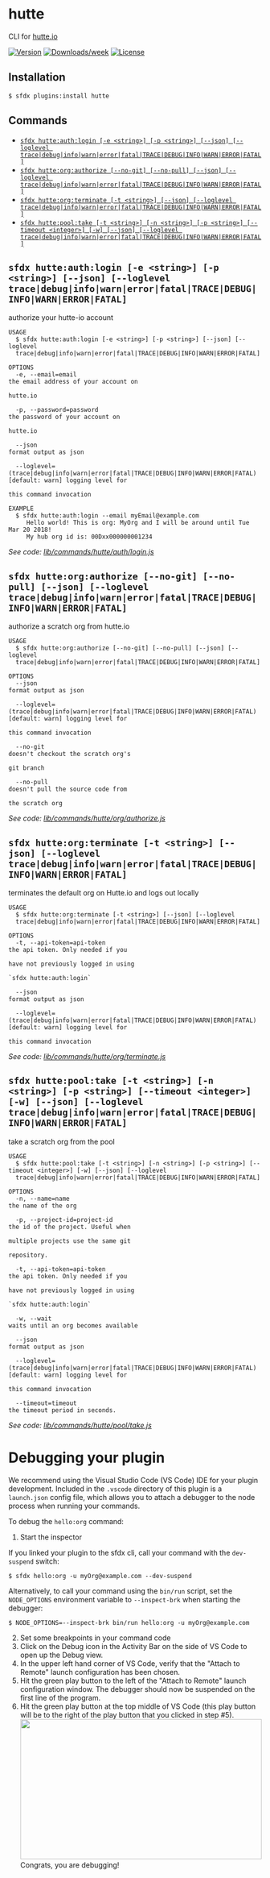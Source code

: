 hutte
=====

CLI for [hutte.io](https://hutte.io)

[![Version](https://img.shields.io/npm/v/hutte.svg)](https://npmjs.org/package/hutte)
[![Downloads/week](https://img.shields.io/npm/dw/hutte.svg)](https://npmjs.org/package/hutte)
[![License](https://img.shields.io/npm/l/hutte.svg)](https://github.com/hutte-io/cli/blob/master/package.json)

## Installation

```sh-session
$ sfdx plugins:install hutte
```

## Commands

<!-- commands -->
* [`sfdx hutte:auth:login [-e <string>] [-p <string>] [--json] [--loglevel trace|debug|info|warn|error|fatal|TRACE|DEBUG|INFO|WARN|ERROR|FATAL]`](#sfdx-hutteauthlogin--e-string--p-string---json---loglevel-tracedebuginfowarnerrorfataltracedebuginfowarnerrorfatal)
* [`sfdx hutte:org:authorize [--no-git] [--no-pull] [--json] [--loglevel trace|debug|info|warn|error|fatal|TRACE|DEBUG|INFO|WARN|ERROR|FATAL]`](#sfdx-hutteorgauthorize---no-git---no-pull---json---loglevel-tracedebuginfowarnerrorfataltracedebuginfowarnerrorfatal)
* [`sfdx hutte:org:terminate [-t <string>] [--json] [--loglevel trace|debug|info|warn|error|fatal|TRACE|DEBUG|INFO|WARN|ERROR|FATAL]`](#sfdx-hutteorgterminate--t-string---json---loglevel-tracedebuginfowarnerrorfataltracedebuginfowarnerrorfatal)
* [`sfdx hutte:pool:take [-t <string>] [-n <string>] [-p <string>] [--timeout <integer>] [-w] [--json] [--loglevel trace|debug|info|warn|error|fatal|TRACE|DEBUG|INFO|WARN|ERROR|FATAL]`](#sfdx-huttepooltake--t-string--n-string--p-string---timeout-integer--w---json---loglevel-tracedebuginfowarnerrorfataltracedebuginfowarnerrorfatal)

## `sfdx hutte:auth:login [-e <string>] [-p <string>] [--json] [--loglevel trace|debug|info|warn|error|fatal|TRACE|DEBUG|INFO|WARN|ERROR|FATAL]`

authorize your hutte-io account

```
USAGE
  $ sfdx hutte:auth:login [-e <string>] [-p <string>] [--json] [--loglevel 
  trace|debug|info|warn|error|fatal|TRACE|DEBUG|INFO|WARN|ERROR|FATAL]

OPTIONS
  -e, --email=email                                                                 the email address of your account on
                                                                                    hutte.io

  -p, --password=password                                                           the password of your account on
                                                                                    hutte.io

  --json                                                                            format output as json

  --loglevel=(trace|debug|info|warn|error|fatal|TRACE|DEBUG|INFO|WARN|ERROR|FATAL)  [default: warn] logging level for
                                                                                    this command invocation

EXAMPLE
  $ sfdx hutte:auth:login --email myEmail@example.com
     Hello world! This is org: MyOrg and I will be around until Tue Mar 20 2018!
     My hub org id is: 00Dxx000000001234
```

_See code: [lib/commands/hutte/auth/login.js](https://github.com/hutte-io/cli/blob/v0.0.47/lib/commands/hutte/auth/login.js)_

## `sfdx hutte:org:authorize [--no-git] [--no-pull] [--json] [--loglevel trace|debug|info|warn|error|fatal|TRACE|DEBUG|INFO|WARN|ERROR|FATAL]`

authorize a scratch org from hutte.io

```
USAGE
  $ sfdx hutte:org:authorize [--no-git] [--no-pull] [--json] [--loglevel 
  trace|debug|info|warn|error|fatal|TRACE|DEBUG|INFO|WARN|ERROR|FATAL]

OPTIONS
  --json                                                                            format output as json

  --loglevel=(trace|debug|info|warn|error|fatal|TRACE|DEBUG|INFO|WARN|ERROR|FATAL)  [default: warn] logging level for
                                                                                    this command invocation

  --no-git                                                                          doesn't checkout the scratch org's
                                                                                    git branch

  --no-pull                                                                         doesn't pull the source code from
                                                                                    the scratch org
```

_See code: [lib/commands/hutte/org/authorize.js](https://github.com/hutte-io/cli/blob/v0.0.47/lib/commands/hutte/org/authorize.js)_

## `sfdx hutte:org:terminate [-t <string>] [--json] [--loglevel trace|debug|info|warn|error|fatal|TRACE|DEBUG|INFO|WARN|ERROR|FATAL]`

terminates the default org on Hutte.io and logs out locally

```
USAGE
  $ sfdx hutte:org:terminate [-t <string>] [--json] [--loglevel 
  trace|debug|info|warn|error|fatal|TRACE|DEBUG|INFO|WARN|ERROR|FATAL]

OPTIONS
  -t, --api-token=api-token                                                         the api token. Only needed if you
                                                                                    have not previously logged in using
                                                                                    `sfdx hutte:auth:login`

  --json                                                                            format output as json

  --loglevel=(trace|debug|info|warn|error|fatal|TRACE|DEBUG|INFO|WARN|ERROR|FATAL)  [default: warn] logging level for
                                                                                    this command invocation
```

_See code: [lib/commands/hutte/org/terminate.js](https://github.com/hutte-io/cli/blob/v0.0.47/lib/commands/hutte/org/terminate.js)_

## `sfdx hutte:pool:take [-t <string>] [-n <string>] [-p <string>] [--timeout <integer>] [-w] [--json] [--loglevel trace|debug|info|warn|error|fatal|TRACE|DEBUG|INFO|WARN|ERROR|FATAL]`

take a scratch org from the pool

```
USAGE
  $ sfdx hutte:pool:take [-t <string>] [-n <string>] [-p <string>] [--timeout <integer>] [-w] [--json] [--loglevel 
  trace|debug|info|warn|error|fatal|TRACE|DEBUG|INFO|WARN|ERROR|FATAL]

OPTIONS
  -n, --name=name                                                                   the name of the org

  -p, --project-id=project-id                                                       the id of the project. Useful when
                                                                                    multiple projects use the same git
                                                                                    repository.

  -t, --api-token=api-token                                                         the api token. Only needed if you
                                                                                    have not previously logged in using
                                                                                    `sfdx hutte:auth:login`

  -w, --wait                                                                        waits until an org becomes available

  --json                                                                            format output as json

  --loglevel=(trace|debug|info|warn|error|fatal|TRACE|DEBUG|INFO|WARN|ERROR|FATAL)  [default: warn] logging level for
                                                                                    this command invocation

  --timeout=timeout                                                                 the timeout period in seconds.
```

_See code: [lib/commands/hutte/pool/take.js](https://github.com/hutte-io/cli/blob/v0.0.47/lib/commands/hutte/pool/take.js)_
<!-- commandsstop -->
<!-- debugging-your-plugin -->
# Debugging your plugin
We recommend using the Visual Studio Code (VS Code) IDE for your plugin development. Included in the `.vscode` directory of this plugin is a `launch.json` config file, which allows you to attach a debugger to the node process when running your commands.

To debug the `hello:org` command: 
1. Start the inspector
  
If you linked your plugin to the sfdx cli, call your command with the `dev-suspend` switch: 
```sh-session
$ sfdx hello:org -u myOrg@example.com --dev-suspend
```
  
Alternatively, to call your command using the `bin/run` script, set the `NODE_OPTIONS` environment variable to `--inspect-brk` when starting the debugger:
```sh-session
$ NODE_OPTIONS=--inspect-brk bin/run hello:org -u myOrg@example.com
```

2. Set some breakpoints in your command code
3. Click on the Debug icon in the Activity Bar on the side of VS Code to open up the Debug view.
4. In the upper left hand corner of VS Code, verify that the "Attach to Remote" launch configuration has been chosen.
5. Hit the green play button to the left of the "Attach to Remote" launch configuration window. The debugger should now be suspended on the first line of the program. 
6. Hit the green play button at the top middle of VS Code (this play button will be to the right of the play button that you clicked in step #5).
<br><img src=".images/vscodeScreenshot.png" width="480" height="278"><br>
Congrats, you are debugging!
